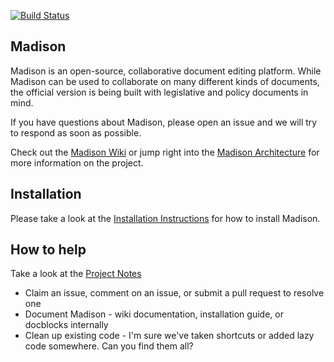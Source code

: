 [![Build Status](https://travis-ci.org/opengovfoundation/madison.svg?branch=master)](https://travis-ci.org/opengovfoundation/madison)

## Madison

Madison is an open-source, collaborative document editing platform.  While Madison can be used to collaborate on many different kinds of documents, the official version is being built with legislative and policy documents in mind.

If you have questions about Madison, please open an issue and we will try to respond as soon as possible.

Check out the [Madison Wiki](https://github.com/opengovfoundation/madison/wiki) or jump right into the [Madison Architecture](https://github.com/opengovfoundation/madison/wiki/madison-architecture/) for more information on the project.

## Installation

Please take a look at the [Installation Instructions](install.md) for how to install Madison.

## How to help

Take a look at the [Project Notes](project.md)

* Claim an issue, comment on an issue, or submit a pull request to resolve one
* Document Madison - wiki documentation, installation guide, or docblocks internally
* Clean up existing code - I'm sure we've taken shortcuts or added lazy code somewhere.  Can you find them all?